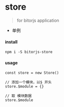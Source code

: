 # store


> for bitorjs application

- 单例

#### install
```
npm i -S bitorjs-store
```


#### usage 

```
const store = new Store()

// 添加一个模块，以$ 开头
store.$module = {}  

// 取 模块数据
store.$module

```